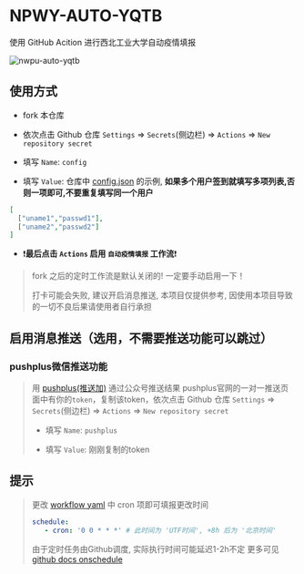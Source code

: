 # NPWY-AUTO-YQTB

使用 GitHub Acition 进行西北工业大学自动疫情填报

![nwpu-auto-yqtb](https://socialify.git.ci/2ndelement/nwpu-auto-yqtb/image?description=1&descriptionEditable=%20GitHub%20Acition%20%E8%A5%BF%E5%8C%97%E5%B7%A5%E4%B8%9A%E5%A4%A7%E5%AD%A6%E8%87%AA%E5%8A%A8%E7%96%AB%E6%83%85%E5%A1%AB%E6%8A%A5&font=Bitter&issues=1&language=1&name=1&owner=1&stargazers=1&theme=Light)

## 使用方式

- fork 本仓库

- 依次点击 Github 仓库 `Settings` => `Secrets`(侧边栏) => `Actions` => `New repository secret`

- 填写 `Name`: `config`

- 填写 `Value`: 仓库中 [config.json](config.json) 的示例, **如果多个用户签到就填写多项列表,否则一项即可,不要重复填写同一个用户**

```json
[
  ["uname1","passwd1"],
  ["uname2","passwd2"]
]
```

- ❗**最后点击 `Actions` 启用 `自动疫情填报` 工作流**❗

> fork 之后的定时工作流是默认关闭的! 一定要手动启用一下！
>
> 打卡可能会失败, 建议开启消息推送, 本项目仅提供参考, 因使用本项目导致的一切不良后果请使用者自行承担
## 启用消息推送（选用，不需要推送功能可以跳过）

### pushplus微信推送功能

> 用 [pushplus(推送加)](https://www.pushplus.plus/) 通过公众号推送结果
> pushplus官网的一对一推送页面中有你的`token`，复制该token，依次点击 Github 仓库 `Settings` => `Secrets`(侧边栏) => `Actions` => `New repository secret`
>
> - 填写 `Name`: `pushplus`
>
> - 填写 `Value`: 刚刚复制的token

## 提示

> 更改 [workflow yaml](.github/workflows/main.yml) 中 cron 项即可填报更改时间
>
> ``` yaml
> schedule:
>    - cron: '0 0 * * *' # 此时间为 'UTF时间', +8h 后为 '北京时间'
> ```
> 由于定时任务由Github调度, 实际执行时间可能延迟1-2h不定
> 更多可见 [github docs onschedule](https://docs.github.com/cn/actions/using-workflows/workflow-syntax-for-github-actions#onschedule)
